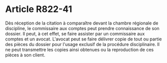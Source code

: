# Article R822-41

Dès réception de la citation à comparaître devant la chambre régionale de discipline, le commissaire aux comptes peut prendre connaissance de son dossier. Il peut, à cet effet, se faire assister par un commissaire aux comptes et un avocat.   L'avocat peut se faire délivrer copie de tout ou partie des pièces du dossier pour l'usage exclusif de la procédure disciplinaire. Il ne peut transmettre les copies ainsi obtenues ou la reproduction de ces pièces à son client.